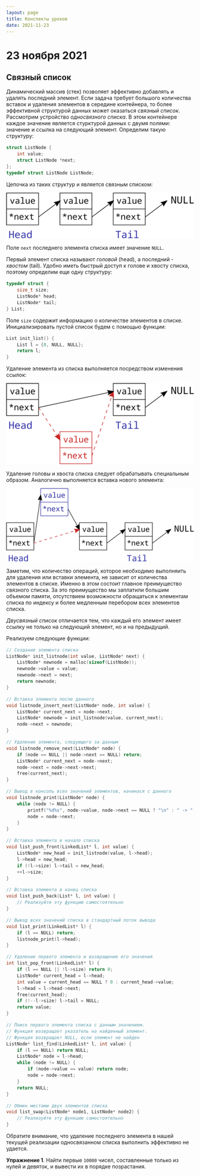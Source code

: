 ```yaml
---
layout: page
title: Конспекты уроков
date: 2021-11-23
---
```


# 23 ноября 2021

## Связный список

Динамический массив (стек) позволяет эффективно добавлять и удалять последний элемент. Если задача требует большого количества вставок и удаления элементов в середине контейнера, то более эффективной структурой данных может оказаться *связный список*. Рассмотрим устройство *односвязного списка*. В этом контейнере каждое значение является стурктурой данных с двумя полями: значение и ссылка на следующий элемент. Определим такую структуру:

```c
struct ListNode {
    int value;
    struct ListNode *next;
};
typedef struct ListNode ListNode;
```

Цепочка из таких структур и является связным списком:

![](list.png)

Поле `next` последнего элемента списка имеет значение `NULL`.

Первый элемент списка называют *головой* (head), а последний - *хвостом* (tail). Удобно иметь быстрый доступ к голове и хвосту списка, поэтому определим еще одну структуру:

```c
typedef struct {
    size_t size;
    ListNode* head;
    ListNode* tail;
} List;
```

Поле `size` содержит информацию о количестве элементов в списке. Инициализировать пустой список будем с помощью функции:

```c
List init_list() {
    List l = {0, NULL, NULL};
    return l;
}
```

Удаление элемента из списка выполняется посредством изменения ссылок:

![](listremove.png)

Удаление головы и хвоста списка следует обрабатывать специальным образом. Аналогично выполняется вставка нового элемента:

![](listinsert.png)

Заметим, что количество операций, которое необходимо выполняить для удаления или вставки элемента, не зависит от количества элементов в списке. Именно в этом состоит главное преимущество связного списка. За это преимущество мы заплатили большим объемом памяти, отсутствием возможности обращаться к элементам списка по индексу и более медленным перебором всех элементов списка.

*Двусвязный список* отличается тем, что каждый его элемент имеет ссылку не только на следующий элемент, но и на предыдущий. 

Реализуем следующие функции:

```c
// Создание элемента списка
ListNode* init_listnode(int value, ListNode* next) {
    ListNode* newnode = malloc(sizeof(ListNode));
    newnode->value = value;
    newnode->next = next;
    return newnode;
}
```

```c
// Вставка элемента после данного
void listnode_insert_next(ListNode* node, int value) {
    ListNode* current_next = node->next;
    ListNode* newnode = init_listnode(value, current_next);
    node->next = newnode;
}
```

```c
// Удаление элемента, следующего за данным
void listnode_remove_next(ListNode* node) {
    if (node == NULL || node->next == NULL) return;
    ListNode* current_next = node->next;
    node->next = node->next->next;
    free(current_next);
}
```

```c
// Вывод в консоль всех значений элементов, начинася с данного
void listnode_print(ListNode* node) {
    while (node != NULL) {
        printf("%d%s", node->value, node->next == NULL ? "\n" : " -> ");
        node = node->next;
    }
}
```

```c
// Вставка элемента в начало списка
void list_push_front(LinkedList* l, int value) {
    ListNode* new_head = init_listnode(value, l->head);
    l->head = new_head;
    if (!l->size) l->tail = new_head;
    ++l->size;
}
```

```c
// Вставка элемента в конец списка
void list_push_back(List* l, int value) {
    // Реализуйте эту функцию самостоятельно
}
```

```c
// Вывод всех значений списка в стандартный поток вывода
void list_print(LinkedList* l) {
    if (l == NULL) return;
    listnode_print(l->head);
}
```

```c
// Удаление первого элемента и возвращение его значения
int list_pop_front(LinkedList* l) {
    if (l == NULL || !l->size) return 0;
    ListNode* current_head = l->head;
    int value = current_head == NULL ? 0 : current_head->value;
    l->head = l->head->next;
    free(current_head);
    if (!--l->size) l->tail = NULL;
    return value;
}
```

```c
// Поиск первого элемента списка с данным значением.
// Функция возвращает указатель на найденный элемент.
// Функция возвращает NULL, если элемент не найден
ListNode* list_find(LinkedList* l, int value) {
    if (l == NULL) return NULL;
    ListNode* node = l->head;
    while (node != NULL) {
        if (node->value == value) return node;
        node = node->next;
    }
    return NULL;
}
```

```c
// Обмен местами двух элементов списка
void list_swap(ListNode* node1, ListNode* node2) {
    // Реализуйте эту функцию самостоятельно
}
```

Обратите внимание, что удаление последнего элемента в нашей текущей реализации односвязанном списка выполнить эффективно не удается.

**Упражнение 1**. Найти первые `10000` чисел, составленные только из нулей и девяток, и вывести их в порядке позрастания.
